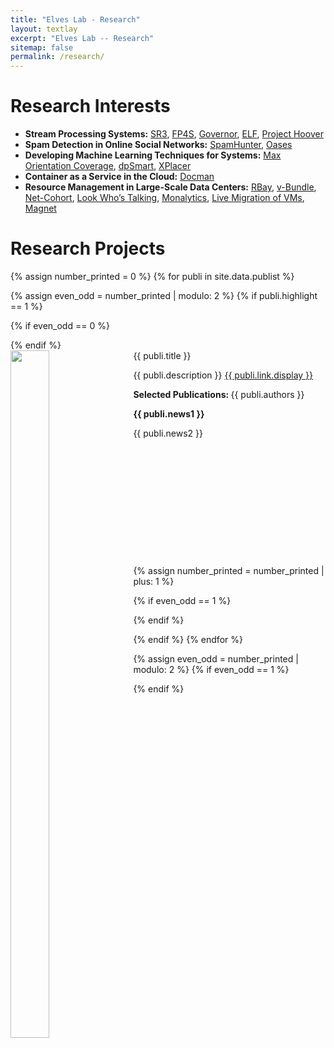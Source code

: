 ```yaml
---
title: "Elves Lab - Research"
layout: textlay
excerpt: "Elves Lab -- Research"
sitemap: false
permalink: /research/
---
```


# Research Interests

- <span>**Stream Processing Systems:**</span> [SR3](https://people.cs.vt.edu/~litinghu/doc/sr3.pdf), [FP4S](https://people.cs.vt.edu/~litinghu/doc/fp4s.pdf), [Governor](https://people.cs.vt.edu/~litinghu/doc/governor.pdf), [ELF](https://people.cs.vt.edu/~litinghu/doc/elf.pdf), [Project Hoover](https://people.cs.vt.edu/~litinghu/doc/projecthoover.pdf)
- <span>**Spam Detection in Online Social Networks:**</span> [SpamHunter](https://people.cs.vt.edu/~litinghu/doc/spamhunter.pdf), [Oases](https://people.cs.vt.edu/~litinghu/doc/oases.pdf)
- <span>**Developing Machine Learning Techniques for Systems:**</span> [Max Orientation Coverage](https://people.cs.vt.edu/~litinghu/doc/iros.pdf), [dpSmart](https://people.cs.vt.edu/~litinghu/doc/dpSmart.pdf), [XPlacer](https://people.cs.vt.edu/~litinghu/doc/mchpc.pdf)
- <span>**Container as a Service in the Cloud:**</span> [Docman](https://people.cs.vt.edu/~litinghu/doc/Docman.pdf)
- <span>**Resource Management in Large-Scale Data Centers:**</span> [RBay](https://people.cs.vt.edu/~litinghu/doc/rbay.pdf), [v-Bundle](https://people.cs.vt.edu/~litinghu/doc/vbundle.pdf), [Net-Cohort](https://people.cs.vt.edu/~litinghu/doc/netcohort.pdf), [Look Who’s Talking](https://people.cs.vt.edu/~litinghu/doc/look.pdf), [Monalytics](https://people.cs.vt.edu/~litinghu/doc/monalytics.pdf), [Live Migration of VMs](https://people.cs.vt.edu/~litinghu/doc/livemigration.pdf), [Magnet](https://people.cs.vt.edu/~litinghu/doc/magnet.pdf)

# Research Projects

{% assign number_printed = 0 %}
{% for publi in site.data.publist %}

{% assign even_odd = number_printed | modulo: 2 %}
{% if publi.highlight == 1 %}

{% if even_odd == 0 %}
<div class="row">
{% endif %}

<div class="col-sm-12 clearfix">
 <div class="well"  style="height: 330px;">
  <pubtit>{{ publi.title }}</pubtit>
  <img src="{{ site.url }}{{ site.baseurl }}/images/pubpic/{{ publi.image }}" class="img-responsive" width="35%" style="float: left; margin-right: 20px;" height="1100" />
  <p>{{ publi.description }} <a href="{{ publi.link.url }}">{{ publi.link.display }}</a></p>
  <p><b>Selected Publications: </b>{{ publi.authors }}</p>
  <p class="text-danger"><strong> {{ publi.news1 }}</strong></p>
  <p> {{ publi.news2 }}</p>
 </div>
</div>

{% assign number_printed = number_printed | plus: 1 %}

{% if even_odd == 1 %}
</div>
{% endif %}

{% endif %}
{% endfor %}

{% assign even_odd = number_printed | modulo: 2 %}
{% if even_odd == 1 %}
</div>
{% endif %}